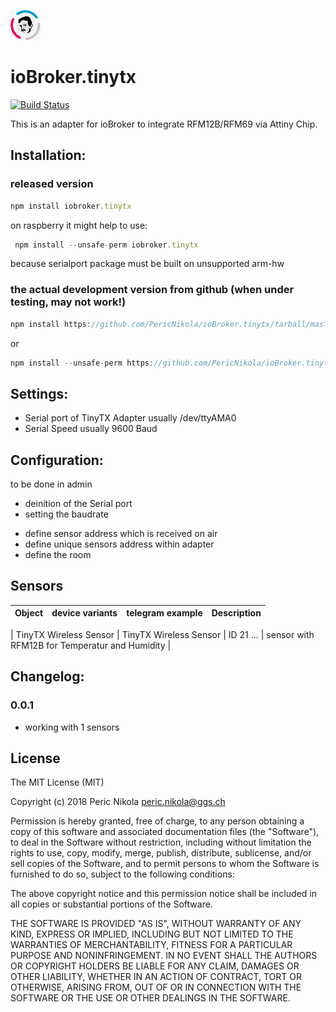 ![Logo](admin/tinytx4.png)
# ioBroker.tinytx
[![Build Status](https://travis-ci.org/PericNikola/ioBroker.tinytx4.svg?branch=master)](https://travis-ci.org/PericNikola/ioBroker.tinytx4)

This is an adapter for ioBroker to integrate RFM12B/RFM69 via Attiny Chip.

## Installation:
### released version
```javascript
npm install iobroker.tinytx
```
on raspberry it might help to use:
```javascript
 npm install --unsafe-perm iobroker.tinytx
 ```
 because serialport package must be built on unsupported arm-hw 

### the actual development version from github (when under testing, may not work!)
```javascript
npm install https://github.com/PericNikola/ioBroker.tinytx/tarball/master --production
```
or
```javascript
npm install --unsafe-perm https://github.com/PericNikola/ioBroker.tinytx/tarball/master --production
```
## Settings:
- Serial port of TinyTX Adapter usually /dev/ttyAMA0
- Serial Speed usually 9600 Baud

## Configuration:
to be done in admin
* deinition of the Serial port
* setting the baudrate
- define sensor address which is received on air
- define unique sensors address within adapter 
- define the room

## Sensors
|Object|device variants|telegram example|Description|
|--------|-------|:-:|--------|

| TinyTX Wireless Sensor | TinyTX Wireless Sensor | ID 21 ... | sensor with RFM12B for Temperatur and Humidity |


## Changelog:


### 0.0.1
* working with 1 sensors 

## License
The MIT License (MIT)

Copyright (c) 2018 Peric Nikola <peric.nikola@ggs.ch>

Permission is hereby granted, free of charge, to any person obtaining a copy
of this software and associated documentation files (the "Software"), to deal
in the Software without restriction, including without limitation the rights
to use, copy, modify, merge, publish, distribute, sublicense, and/or sell
copies of the Software, and to permit persons to whom the Software is
furnished to do so, subject to the following conditions:

The above copyright notice and this permission notice shall be included in
all copies or substantial portions of the Software.

THE SOFTWARE IS PROVIDED "AS IS", WITHOUT WARRANTY OF ANY KIND, EXPRESS OR
IMPLIED, INCLUDING BUT NOT LIMITED TO THE WARRANTIES OF MERCHANTABILITY,
FITNESS FOR A PARTICULAR PURPOSE AND NONINFRINGEMENT. IN NO EVENT SHALL THE
AUTHORS OR COPYRIGHT HOLDERS BE LIABLE FOR ANY CLAIM, DAMAGES OR OTHER
LIABILITY, WHETHER IN AN ACTION OF CONTRACT, TORT OR OTHERWISE, ARISING FROM,
OUT OF OR IN CONNECTION WITH THE SOFTWARE OR THE USE OR OTHER DEALINGS IN
THE SOFTWARE.
